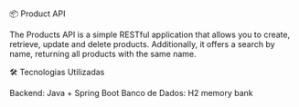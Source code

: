📦 Product API

The Products API is a simple RESTful application that allows you to create, retrieve, update and delete products. Additionally, it offers a search by name, returning all products with the same name.

🛠 Tecnologias Utilizadas

Backend: Java + Spring Boot
Banco de Dados: H2 memory bank
